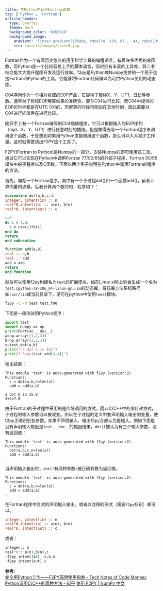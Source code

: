 ```yaml
---
title: 在Python中调用Fortran函数
tag: ['Python', 'Fortran']
article_header:
  type: overlay
  theme: dark
  background_color: '#203028'
  background_image:
    gradient: 'linear-gradient(135deg, rgba(34, 139, 87 , .4), rgba(139, 34, 139, .4))'
    src: /assets/images/cover0.jpg
---
```


Fortran作为一个有着历史悠久的用于科学计算的编程语言，有着许多优秀的库函数，而Python是一个比较容易上手的脚本语言，同时拥有丰富的工具库，将二者结合能大大提升程序开发及运行效率。f2py是Python库Numpy提供的一个用于连接Fortran和Python的工具，它能够将Fortran代码编译为可供Python使用的动态库。

<!--more-->

C04序列作为一个相对权威的EOP产品，它提供了极移X、Y、UT1、日长等参数。通常为了检核EOP解算结果的准确性，要与C04进行比较，而C04中提供的EOP的时标都是在UTC 0时的，而解算的时标可能回在其他时刻，因此需要对C04进行插值后在进行比较。

刚好手上有一个Fortran编写的C04插值程序，它可以根据输入的EOP序列（mjd、X、Y、UT1）进行任意时刻的插值。但是懒得去写一个Fortran程序来调用这个函数，于是想到如果用Python直接调用这个函数，那么可以大大减少工作量。这时就需要请出F2PY这个工具了。

F2PY(Fortran to Python)是Numpy的一部分，安装Numpy的即可使用该工具。通过它可以实现在Python中调用Fortran 77/90/95的外部子程序、Fortran 90/95模块中的子程序以及C函数。下面以两个例子说明在Python中调用Fortran的程序的方法。

首先，编写一个Fortran程序，其中有一个子过程dot()和一个函数add()，前者计算向量的点乘，后者计算两个数的和，程序如下：
```fortran
subroutine dot(a,b,c,n)
integer, intent(in) :: n
real*8,intent(in) :: a(n), b(n)
real*8, intent(out) :: c

c=0
do i = 1,n;
  c = c+a(i)*b(i)
end do
return
end subroutine

function add(a,b)
real :: a,b
real :: add
add = a+b
return
end function

```
然后可以使用f2py构建名为`test`的扩展模块，如在Linux x86上则会生成一个名为`test.cpython-38-x86_64-linux-gnu.so`的动态库，将该库方法系统路径如`/usr/lib`或当前目录下，便可在python中使用`teest`模块。
```bash
f2py -c -m test test.f90
```
下面是一段测试用Python程序：
```python
import test
import numpy as np
print(Fortran.__doc__)
a=np.array([1,2,3])
b=np.array([2,2,3])
c=test.dot(a,b)
print(f"a dot b in {c}")
print(f"3+4={test.add(3,4)}")
```
输出结果：
```
This module 'test' is auto-generated with f2py (version:2).
Functions:
  c = dot(a,b,n=len(a))
  add = add(a,b)
.
a dot b in 15.0
3+4=7.0
```
由于Fortran的子过程中采用的是传址调用的方式，而非C/C++中的值传递方式，子过程的输入参数可以被改变。所以在子过程的定义中要声明输入输出的变量，使f2py正确识别各参数。如果不声明输入、输出f2py会都认为是输入。例如下面是没有声明输入输出是`test.__doc__`的输出结果，`dot()`被认为有三个输入参数，没有返回值：
```
This module 'test' is auto-generated with f2py (version:2).
Functions:
  dot(a,b,c,n=len(a))
  add = add(a,b)
.
```
当声明输入输出时，`dot()`有两种参数`c`被正确转换为返回值。
```
This module 'test' is auto-generated with f2py (version:2).
Functions:
  c = dot(a,b,n=len(a))
  add = add(a,b)
.
```
在Fortran程序中显式的声明输入输出，或者以注释的形式（需要`f2py`标识）都可以。
```fortran
integer, intent(in) :: n
real*8,intent(in) :: a(n), b(n)
real*8, intent(out) :: c
```
或者：
```python
integer:: n
real*8:: a(n),b(n),c
!f2py intent(in)  a,b,n
!f2py intent(out) c
```

**参考:**  
[完全用Python工作——F2PY简明使用指南 - Tech Notes of Code Monkey](https://blog.finaltheory.me/research/Introduction-to-F2PY.html)
[Python调用C/C++的两种方法 - 知乎](https://zhuanlan.zhihu.com/p/39098612)
[使用 F2PY | NumPy 中文](https://www.numpy.org.cn/f2py/usage.html)
